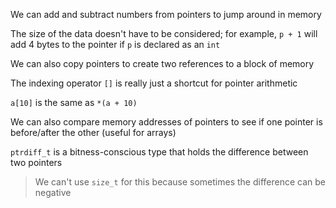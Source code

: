 We can add and subtract numbers from pointers to jump around in memory

The size of the data doesn't have to be considered; for example, `p + 1` will add 4 bytes to the pointer if `p` is declared as an `int`

We can also copy pointers to create two references to a block of memory

The indexing operator `[]` is really just a shortcut for pointer arithmetic

`a[10]` is the same as `*(a + 10)`

We can also compare memory addresses of pointers to see if one pointer is before/after the other (useful for arrays)

`ptrdiff_t` is a bitness-conscious type that holds the difference between two pointers

> We can't use `size_t` for this because sometimes the difference can be negative
